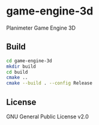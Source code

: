 # game-engine-3d
Planimeter Game Engine 3D

## Build
```sh
cd game-engine-3d
mkdir build
cd build
cmake ..
cmake --build . --config Release
```

## License
GNU General Public License v2.0
